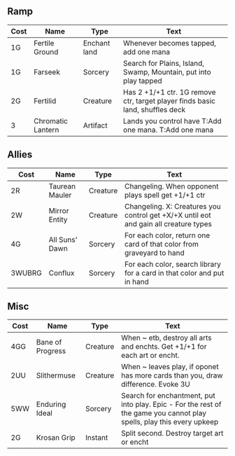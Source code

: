 ## Ramp

Cost   | Name              | Type         | Text
------ | ----------------- | ------------ | ----
1G     | Fertile Ground    | Enchant land | Whenever becomes tapped, add one mana
1G     | Farseek           | Sorcery      | Search for Plains, Island, Swamp, Mountain, put into play tapped
2G     | Fertilid          | Creature     | Has 2 +1/+1 ctr. 1G remove ctr, target player finds basic land, shuffles deck
3      | Chromatic Lantern | Artifact     | Lands you control have T:Add one mana. T:Add one mana

## Allies

Cost   | Name              | Type         | Text
------ | ----------------- | ------------ | ----
2R     | Taurean Mauler    | Creature     | Changeling. When opponent plays spell get +1/+1 ctr
2W     | Mirror Entity     | Creature     | Changeling. X: Creatures you control get +X/+X until eot and gain all creature types
4G     | All Suns' Dawn    | Sorcery      | For each color, return one card of that color from graveyard to hand
3WUBRG | Conflux           | Sorcery      | For each color, search library for a card in that color and put in hand 

## Misc

Cost   | Name              | Type         | Text
------ | ----------------- | ------------ | ----
4GG    | Bane of Progress  | Creature     | When ~ etb, destroy all arts and enchts. Get +1/+1 for each art or encht.
2UU    | Slithermuse       | Creature     | When ~ leaves play, if oponet has more cards than you, draw difference. Evoke 3U
5WW    | Enduring Ideal    | Sorcery      | Search for enchantment, put into play.  Epic - For the rest of the game you cannot play spells, play this every upkeep
2G     | Krosan Grip       | Instant      | Split second. Destroy target art or encht
